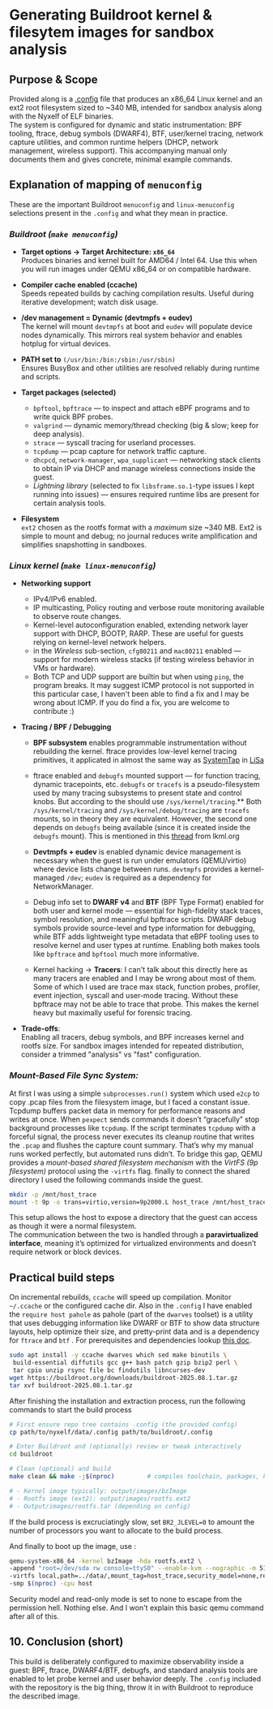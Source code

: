 
# Generating Buildroot kernel & filesytem images for sandbox analysis

## Purpose & Scope

Provided along is a [.config](https://github.com/M3rcuryLake/Nyxelf/blob/main/data/.config) file that produces an x86_64 Linux kernel and an ext2 root filesystem sized to ~340 MB, intended for sandbox analysis along with the Nyxelf of ELF binaries.  
The system is configured for dynamic and static instrumentation: BPF tooling, ftrace, debug symbols (DWARF4), BTF, user/kernel tracing, network capture utilities, and common runtime helpers (DHCP, network management, wireless support). This accompanying manual only documents them and gives concrete, minimal example commands.


## Explanation of mapping of `menuconfig`

These are the important Buildroot `menuconfig` and `linux-menuconfig` selections present in the `.config` and what they mean in practice.

### _Buildroot (`make menuconfig`)_

-   **Target options → Target Architecture: `x86_64`**  
    Produces binaries and kernel built for AMD64 / Intel 64. Use this when you will run images under QEMU x86_64 or on compatible hardware.
-   **Compiler cache enabled (ccache)**  
    Speeds repeated builds by caching compilation results. Useful during iterative development; watch disk usage. 
-   **/dev management = Dynamic (devtmpfs + eudev)**  
    The kernel will mount `devtmpfs` at boot and `eudev` will populate device nodes dynamically. This mirrors real system behavior and enables hotplug for virtual devices.    
-   **PATH set to** `(/usr/bin:/bin:/sbin:/usr/sbin)`  
    Ensures BusyBox and other utilities are resolved reliably during runtime and scripts.    
-   **Target packages (selected)**
    
    -   `bpftool`, `bpftrace` — to inspect and attach eBPF programs and to write quick BPF probes.
    -   `valgrind` — dynamic memory/thread checking (big & slow; keep for deep analysis).
    -   `strace` — syscall tracing for userland processes.
    -   `tcpdump` — pcap capture for network traffic capture.
    -   `dhcpcd`, `network-manager`, `wpa_supplicant` — networking stack clients to obtain IP via DHCP and manage wireless connections inside the guest.
    -   *Lightning library* (selected to fix `libsframe.so.1`-type issues I kept running into issues) — ensures required runtime libs are present for certain analysis tools.        
-   **Filesystem**  
    `ext2` chosen as the rootfs format with a *maximum* size ~340 MB. Ext2 is simple to mount and debug; no journal reduces write amplification and simplifies snapshotting in sandboxes.
    
    
### _Linux kernel (`make linux-menuconfig`)_

-   **Networking support**
    -   IPv4/IPv6 enabled.
    -   IP multicasting, Policy routing and verbose route monitoring available to observe route changes.    
    -   Kernel-level autoconfiguration enabled, extending network layer support with DHCP, BOOTP, RARP. These are useful for guests relying on kernel-level network helpers.
    -    in the *Wireless* sub-section, `cfg80211` and `mac80211` enabled — support for modern wireless stacks (if testing wireless behavior in VMs or hardware).
    - Both TCP and UDP support are builtin but when using `ping`, the program breaks. It may suggest ICMP protocol is not supported in this particular case, I haven't been able to find a fix and I may be wrong about ICMP. If you do find a fix, you are welcome to contribute :) 
        
-   **Tracing / BPF / Debugging**
    
    -   **BPF subsystem** enables programmable instrumentation without rebuilding the kernel. ftrace provides low-level kernel tracing primitives, it applicated in almost the same way as [SystemTap](https://wiki.archlinux.org/title/SystemTap) in [LiSa](https://github.com/danielpoliakov/lisa/tree/master/lisa)
    -   ftrace enabled and `debugfs` mounted support — for function tracing, dynamic tracepoints, etc. `debugfs` or `tracefs` is a pseudo-filesystem used by many tracing subsystems to present state and control knobs. But according to the should use  `/sys/kernel/tracing`.**  Both  `/sys/kernel/tracing`  and  `/sys/kernel/debug/tracing`  are  `tracefs`  mounts, so in theory they are equivalent. However, the second one depends on  `debugfs`  being available (since it is created inside the  `debugfs`  mount). This is mentioned in this [thread](https://lkml.org/lkml/2015/1/26/454) from lkml.org

    -   **Devtmpfs + eudev** is enabled  dynamic device management is necessary when the guest is run under emulators (QEMU/virtio) where device lists change between runs. `devtmpfs` provides a kernel-managed `/dev`; `eudev` is required as a dependency for NetworkManager.
    -   Debug info set to **DWARF v4** and **BTF** (BPF Type Format) enabled for both user and kernel mode — essential for high-fidelity stack traces, symbol resolution, and meaningful bpftrace scripts. DWARF debug symbols provide source-level and type information for debugging, while BTF adds lightweight type metadata that eBPF tooling uses to resolve kernel and user types at runtime. Enabling both makes tools like `bpftrace` and `bpftool` much more informative.

    -   Kernel hacking → **Tracers**: I can't talk about this directly here as many tracers are enabled and I may be wrong about most of them. Some of which I used are trace max stack, function probes, profiler, event injection, syscall and user-mode tracing. Without these bpftrace may not be able to trace that probe. This makes the kernel heavy but maximally useful for forensic tracing.
        
-   **Trade-offs**:  
    Enabling all tracers, debug symbols, and BPF increases kernel and rootfs size. For sandbox images intended for repeated distribution, consider a trimmed "analysis" vs "fast" configuration.

### _Mount-Based File Sync System:_
At first I was using a simple `subprocesses.run()` system which used `e2cp` to copy .pcap files from the filesystem image, but I faced a constant issue. Tcpdump buffers packet data in memory for performance reasons and writes at once. When `pexpect` sends commands it doesn’t “gracefully” stop background processes like `tcpdump`.  If the script terminates `tcpdump` with a forceful signal, the process never executes its cleanup routine that writes the `.pcap` and flushes the capture count summary. That’s why my manual runs worked perfectly, but automated runs didn’t.
To bridge this gap, QEMU provides a *mount-based shared filesystem mechanism* with the *VirtFS (9p filesystem)* protocol using the `-virtfs` flag.
finally to connect the shared directory I used the following commands inside the guest.
```bash
mkdir -p /mnt/host_trace 
mount -t 9p -o trans=virtio,version=9p2000.L host_trace /mnt/host_trace
```

This setup allows the host to expose a directory that the guest can access as though it were a normal filesystem.  
The communication between the two is handled through a **paravirtualized interface**, meaning it’s optimized for virtualized environments and doesn’t require network or block devices.

## Practical build steps

On incremental rebuilds, `ccache` will speed up compilation. Monitor `~/.ccache` or the configured cache dir. Also in the `.config` I have enabled the `require host pahole` as pahole (part of the `dwarves` toolset) is a utility that uses debugging information like DWARF or BTF to show data structure layouts, help optimize their size, and pretty-print data and is a dependency for `ftrace` and `btf` .
For prerequisites and dependencies lookup [this doc](https://buildroot.org/downloads/manual/prerequisite.txt).

```bash
sudo apt install -y ccache dwarves which sed make binutils \
 build-essential diffutils gcc g++ bash patch gzip bzip2 perl \
 tar cpio unzip rsync file bc findutils libncurses-dev
wget https://buildroot.org/downloads/buildroot-2025.08.1.tar.gz
tar xvf buildroot-2025.08.1.tar.gz
```


After finishing the installation and extraction process, run the following commands to start the build process 

```bash
# First ensure repo tree contains .config (the provided config)
cp path/to/nyxelf/data/.config path/to/buildroot/.config

# Enter Buildroot and (optionally) review or tweak interactively
cd buildroot

# Clean (optional) and build
make clean && make -j$(nproc)         # compiles toolchain, packages, kernel, rootfs

# - Kernel image typically: output/images/bzImage
# - Rootfs image (ext2): output/images/rootfs.ext2
# - Output/images/rootfs.tar (depending on config)

```
If the build process is excruciatingly slow, set `BR2_JLEVEL=0` to amount the number of processors you want to allocate to the build process.

And finally to boot up the image, use :
```bash
qemu-system-x86_64 -kernel bzImage -hda rootfs.ext2 \
-append "root=/dev/sda rw console=ttyS0" --enable-kvm --nographic -m 512\
-virtfs local,path=../data/,mount_tag=host_trace,security_model=none,readonly=off \
-smp $(nproc) -cpu host
```
Security model and read-only mode is set to none to escape from the permission hell. Nothing else. And I won't explain this basic qemu command after all of this.

## 10. Conclusion (short)

This build is deliberately configured to maximize observability inside a guest: BPF, ftrace, DWARF4/BTF, debugfs, and standard analysis tools are enabled to let probe kernel and user behavior deeply. The `.config` included with the repository is the big thing, throw it in with Buildroot to reproduce the described image.
